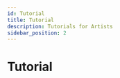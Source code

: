 ```yaml
---
id: Tutorial
title: Tutorial
description: Tutorials for Artists
sidebar_position: 2
---
```

# Tutorial

<DocCardList/>